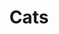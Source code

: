 ---
categories: ["Examples", "code"]
tags: ["code","docs"]
title: "Cats"
linkTitle: "Cats"
weight: -2
description: >
  What does your user need to know to try your project?
---